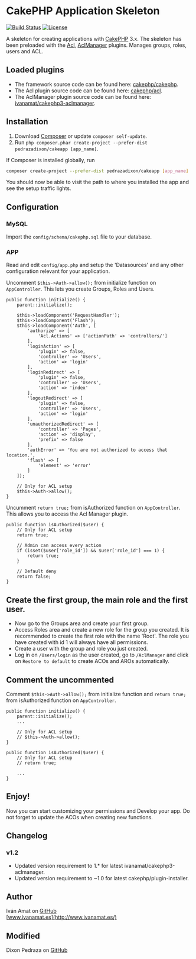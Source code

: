 # CakePHP Application Skeleton

[![Build Status](https://img.shields.io/travis/cakephp/app/master.svg?style=flat-square)](https://travis-ci.org/cakephp/app)
[![License](https://img.shields.io/packagist/l/cakephp/app.svg?style=flat-square)](https://packagist.org/packages/cakephp/app)

A skeleton for creating applications with [CakePHP](http://cakephp.org) 3.x. The skeleton has been preloaded with the [Acl](https://github.com/cakephp/acl), [AclManager](https://github.com/ivanamat/cakephp3-aclmanager) plugins. Manages groups, roles, users and ACL.

## Loaded plugins
* The framework source code can be found here: [cakephp/cakephp](https://github.com/cakephp/cakephp).
* The Acl plugin source code can be found here: [cakephp/acl](https://github.com/cakephp/acl).
* The AclManager plugin source code can be found here: [ivanamat/cakephp3-aclmanager](https://github.com/ivanamat/cakephp3-aclmanager).

## Installation

1. Download [Composer](http://getcomposer.org/doc/00-intro.md) or update `composer self-update`.
2. Run `php composer.phar create-project --prefer-dist pedrazadixon/cakeapp [app_name]`.

If Composer is installed globally, run
```bash
composer create-project --prefer-dist pedrazadixon/cakeapp [app_name]
```

You should now be able to visit the path to where you installed the app and see
the setup traffic lights.

## Configuration

### MySQL

Import the `config/schema/cakephp.sql` file to your database.

### APP
Read and edit `config/app.php` and setup the 'Datasources' and any other
configuration relevant for your application.

Uncomment `$this->Auth->allow();` from initialize function on `AppController`. This lets you create Groups, Roles and Users.

    public function initialize() {
        parent::initialize();

        $this->loadComponent('RequestHandler');
        $this->loadComponent('Flash');
        $this->loadComponent('Auth', [
            'authorize' => [
                'Acl.Actions' => ['actionPath' => 'controllers/']
            ],
            'loginAction' => [
                'plugin' => false,
                'controller' => 'Users',
                'action' => 'login'
            ],
            'loginRedirect' => [
                'plugin' => false,
                'controller' => 'Users',
                'action' => 'index'
            ],
            'logoutRedirect' => [
                'plugin' => false,
                'controller' => 'Users',
                'action' => 'login'
            ],
            'unauthorizedRedirect' => [
                'controller' => 'Pages',
                'action' => 'display',
                'prefix' => false
            ],
            'authError' => 'You are not authorized to access that location.',
            'flash' => [
                'element' => 'error'
            ]
        ]);
        
        // Only for ACL setup
        $this->Auth->allow();
    }

Uncumment `return true;` from isAuthorized function on `AppController`. This allows you to access the Acl Manager plugin.

    public function isAuthorized($user) {
        // Only for ACL setup
        return true;
        
        // Admin can access every action
        if (isset($user['role_id']) && $user['role_id'] === 1) {
            return true;
        }

        // Default deny
        return false;
    }
    
## Create the first group, the main role and the first user.

* Now go to the Groups area and create your first group.
* Access Roles area and create a new role for the group you created. It is recommended to create the first role with the name 'Root'. The role you have created with id 1 will always have all permissions.
* Create a user with the group and role you just created.
* Log in on `/Users/login` as the user created, go to `/AclManager` and click on `Restore to default` to create ACOs and AROs automatically. 

## Comment the uncommented

Comment `$this->Auth->allow();` from initialize function and `return true;` from isAuthorized function on `AppController`.

    public function initialize() {
        parent::initialize();
        ...
        
        // Only for ACL setup
        // $this->Auth->allow();
    }
    
    public function isAuthorized($user) {
        // Only for ACL setup
        // return true;
        
        ...
    }


## Enjoy!

Now you can start customizing your permissions and Develop your app. Do not forget to update the ACOs when creating new functions.

## Changelog

### v1.2

* Updated version requirement to 1.* for latest ivanamat/cakephp3-aclmanager.
* Updated version requirement to ~1.0 for latest cakephp/plugin-installer.

## Author

Iván Amat on [GitHub](https://github.com/ivanamat)  
[www.ivanamat.es](http://www.ivanamat.es/)

## Modified

Dixon Pedraza on [GitHub](https://github.com/pedrazadixon)  
